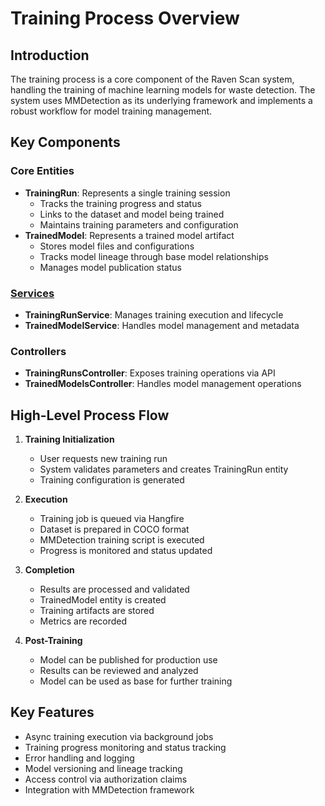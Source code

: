 # Training Process Overview

## Introduction

The training process is a core component of the Raven Scan system, handling the training of machine learning models for waste detection. The system uses MMDetection as its underlying framework and implements a robust workflow for model training management.

## Key Components

### Core Entities

- **TrainingRun**: Represents a single training session
  - Tracks the training progress and status
  - Links to the dataset and model being trained
  - Maintains training parameters and configuration
- **TrainedModel**: Represents a trained model artifact
  - Stores model files and configurations
  - Tracks model lineage through base model relationships
  - Manages model publication status

### [Services](./services.md)

- **TrainingRunService**: Manages training execution and lifecycle
- **TrainedModelService**: Handles model management and metadata

### Controllers

- **TrainingRunsController**: Exposes training operations via API
- **TrainedModelsController**: Handles model management operations

## High-Level Process Flow

1. **Training Initialization**
   - User requests new training run
   - System validates parameters and creates TrainingRun entity
   - Training configuration is generated

2. **Execution**
   - Training job is queued via Hangfire
   - Dataset is prepared in COCO format
   - MMDetection training script is executed
   - Progress is monitored and status updated

3. **Completion**
   - Results are processed and validated
   - TrainedModel entity is created
   - Training artifacts are stored
   - Metrics are recorded

4. **Post-Training**
   - Model can be published for production use
   - Results can be reviewed and analyzed
   - Model can be used as base for further training

## Key Features

- Async training execution via background jobs
- Training progress monitoring and status tracking
- Error handling and logging
- Model versioning and lineage tracking
- Access control via authorization claims
- Integration with MMDetection framework
